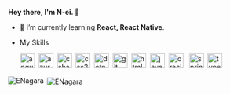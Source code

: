 **Hey there, I'm N-ei. 👋** <br>
- 🌱 I’m currently learning **React, React Native**.

- My Skills
    <p>
      <img src="https://devicons.github.io/devicon/devicon.git/icons/angularjs/angularjs-original.svg" alt="angularjs" width="30" height="30"/>&nbsp;
      <img src="https://www.vectorlogo.zone/logos/microsoft_azure/microsoft_azure-icon.svg" alt="azure" width="30" height="30"/>&nbsp;
      <img src="https://devicons.github.io/devicon/devicon.git/icons/csharp/csharp-original.svg" alt="csharp" width="30" height="30"/>&nbsp;
      <img src="https://devicons.github.io/devicon/devicon.git/icons/css3/css3-original-wordmark.svg" alt="css3" width="30" height="30"/>&nbsp;
      <img src="https://devicons.github.io/devicon/devicon.git/icons/dot-net/dot-net-original-wordmark.svg" alt="dotnet" width="30" height="30"/>&nbsp;
      <img src="https://www.vectorlogo.zone/logos/git-scm/git-scm-icon.svg" alt="git" width="30" height="30"/>&nbsp;
      <img src="https://devicons.github.io/devicon/devicon.git/icons/html5/html5-original-wordmark.svg" alt="html5" width="30" height="30"/>&nbsp;
      <img src="https://devicons.github.io/devicon/devicon.git/icons/java/java-original-wordmark.svg" alt="java" width="30" height="30"/>&nbsp;
      <img src="https://devicons.github.io/devicon/devicon.git/icons/oracle/oracle-original.svg" alt="oracle" width="30" height="30"/>&nbsp;&nbsp;
      <img src="https://www.vectorlogo.zone/logos/springio/springio-icon.svg" alt="spring" width="30" height="30"/>&nbsp;
      <img src="https://devicons.github.io/devicon/devicon.git/icons/typescript/typescript-original.svg" alt="typescript" width="30" height="30"/>
    </p>

<p><img align="left" src="https://github-readme-stats.vercel.app/api/top-langs/?username=ENagara&layout=compact&hide=html" alt="ENagara" /></p>

<p>&nbsp;<img align="center" src="https://github-readme-stats.vercel.app/api?username=ENagara&show_icons=true" alt="ENagara" /></p>

